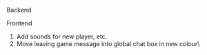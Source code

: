 Backend

Frontend

1. Add sounds for new player, etc.
4. Move leaving game message into global chat box in new colour\
